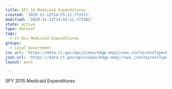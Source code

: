 ```yaml
---
title: SFY 15 Medicaid Expenditures
created: '2020-11-12T14:55:11.773372'
modified: '2020-11-12T14:55:11.773382'
state: active
type: dataset
tags:
  - Ct Dss Medicaid Expenditures
groups:
  - Local Government
csv_url: 'https://data.ct.gov/api/views/b4gp-mnpj/rows.csv?accessType=DOWNLOAD'
json_url: 'https://data.ct.gov/api/views/b4gp-mnpj/rows.json?accessType=DOWNLOAD'
layout: post

---
```

SFY 2015 Medicaid Expenditures

